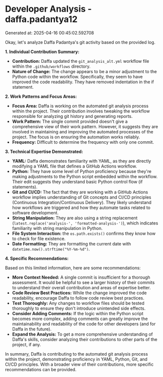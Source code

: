 # Developer Analysis - daffa.padantya12
Generated at: 2025-04-16 00:45:02.592708

Okay, let's analyze Daffa Padantya's git activity based on the provided log.

**1. Individual Contribution Summary:**

*   **Contribution:** Daffa updated the `git_analysis_alt.yml` workflow file within the `.github/workflows` directory.
*   **Nature of Change:** The change appears to be a minor adjustment to the Python code within the workflow. Specifically, they seem to have improved the code readability. They have removed indentation in the if statement.

**2. Work Patterns and Focus Areas:**

*   **Focus Area:**  Daffa is working on the automated git analysis process within the project. Their contribution involves tweaking the workflow responsible for analyzing git history and generating reports.
*   **Work Pattern:**  The single commit provided doesn't give a comprehensive view of their work pattern. However, it suggests they are involved in maintaining and improving the automated processes of the project. The focus is on ensuring the automation works reliably.
*   **Frequency:** Difficult to determine the frequency with only one commit.

**3. Technical Expertise Demonstrated:**

*   **YAML:**  Daffa demonstrates familiarity with YAML, as they are directly modifying a YAML file that defines a GitHub Actions workflow.
*   **Python:** They have some level of Python proficiency because they're making adjustments to the Python script embedded within the workflow. Their edit suggests they understand basic Python control flow (if statements).
*   **Git and CI/CD:**  The fact that they are working with a GitHub Actions workflow implies understanding of Git concepts and CI/CD principles (Continuous Integration/Continuous Delivery). They likely understand how workflows are triggered and how they automate tasks related to software development.
*   **String Manipulation:** They are also using a string replacement (`latest.replace('analysis-', 'formatted-analysis-')`), which indicates familiarity with string manipulation in Python.
*   **File System Interaction:** the `os.path.exists()` confirms they know how to check for file existence.
*   **Date Formatting:** They are formatting the current date with `datetime.now().strftime("%Y-%m-%d")`.

**4. Specific Recommendations:**

Based on this limited information, here are some recommendations:

*   **More Context Needed:**  A single commit is insufficient for a thorough assessment. It would be helpful to see a larger history of their commits to understand their overall contribution and areas of expertise better.
*   **Code Review Best Practices:** While the change improved the code readability, encourage Daffa to follow code review best practices.
*   **Test Thoroughly:**  Any changes to workflow files should be tested thoroughly to ensure they don't introduce unintended side effects.
*   **Consider Adding Comments:**  If the logic within the Python script becomes more complex, adding comments can greatly improve the maintainability and readability of the code for other developers (and for Daffa in the future).
*   **Expand the Analysis:** To get a more comprehensive understanding of Daffa's skills, consider analyzing their contributions to other parts of the project, if any.

In summary, Daffa is contributing to the automated git analysis process within the project, demonstrating proficiency in YAML, Python, Git, and CI/CD principles. With a broader view of their contributions, more specific recommendations can be provided.
